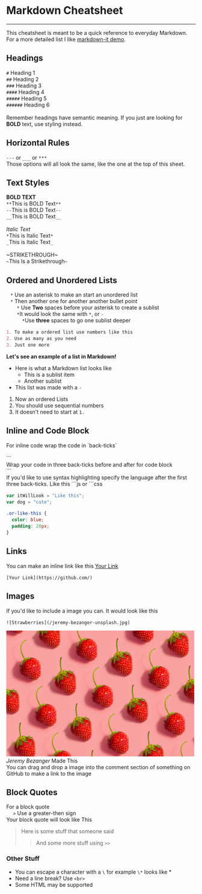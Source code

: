# Markdown Cheatsheet
___
This cheatsheet is meant to be a quick reference to everyday Markdown. For a more detailed list I like [markdown-it demo](https://markdown-it.github.io/).
## Headings
`#` Heading 1
<br>
`##` Heading 2
<br>
`###` Heading 3
<br>
`####` Heading 4
<br>
`#####` Heading 5
<br>
`######` Heading 6
<br><br>
Remember headings have semantic meaning. If you just are looking for **BOLD** text, use styling instead.

## Horizontal Rules
`---` or `___` or `***`
<br>
Those options will all look the same, like the one at the top of this sheet.

## Text Styles
**BOLD TEXT**
<br>
`**`This is BOLD Text`**`
<br>
`--`This is BOLD Text`--`
<br>
`__`This is BOLD Text`__`
<br><br>
*Italic Text*
<br>
`*`This is Italic Text`*`
<br>
`_`This is Italic Text`_`
<br><br>
~STRIKETHROUGH~
<br>
`~`This Is a Strikethrough`~`
<br>
## Ordered and Unordered Lists
&ensp;
`*` Use an asterisk to make an start an unordered list
<br>
&ensp;
`*` Then another one for another another bullet point
<br>
&emsp;&emsp;`*` Use **Two** spaces before your asterisk to create a sublist
<br>
&emsp;&emsp;`*`It would look the same with `*`, or `-`
<br>
&emsp;&emsp;&emsp;`*`Use **three** spaces to go one sublist deeper
<br>
```md
1. To make a ordered list use numbers like this
2. Use as many as you need
3. Just one more
```
**Let's see an example of a list in Markdown!**
- Here is what a Markdown list looks like
  - This is a sublist item
   - Another sublist
- This list was made with a `-`
1. Now an ordered Lists
2. You should use sequential numbers
3. It doesn't need to start at `1.`


## Inline and Code Block
For inline code wrap the code in \`back-ticks\`
<br><br>
\```
<br>
Wrap your code in three back-ticks before and after for code block
<br>
\```
<br>
If you'd like to use syntax highlighting specify the language after the first three back-ticks. Like this \```js or \```css
```js
var itWillLook = "Like this";
var dog = "cute";
```
```css
.or-like-this {
  color: blue;
  padding: 20px;
}
```
## Links
You can make an inline link like this [Your Link](https://github.com/)
```
[Your Link](https://github.com/)
```
## Images
If you'd like to include a image you can. It would look like this
```
![Strawberries](/jeremy-bezanger-unsplash.jpg)
```
![Strawberries](/jeremy-bezanger-unsplash.jpg)
<br>
*Jeremy Bezanger* Made This
<br>
You can drag and drop a image into the comment section of something on GitHub to make a link to the image

## Block Quotes
For a block quote
<br>
&emsp;
`>` Use a greater-then sign
<br>
Your block quote will look like This
> Here is some stuff that someone said
>> And some more stuff using `>>`

### Other Stuff
* You can escape a character with a `\` for example `\*` looks like \*
* Need a line break? Use `<br>`
* Some HTML may be supported
